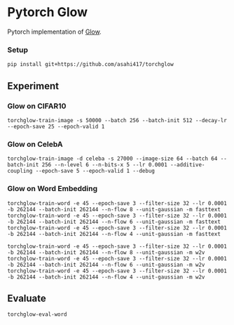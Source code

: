 # Pytorch Glow
Pytorch implementation of [Glow](https://d4mucfpksywv.cloudfront.net/research-covers/glow/paper/glow.pdf).

### Setup
```
pip install git+https://github.com/asahi417/torchglow 
```

## Experiment
### Glow on CIFAR10
```shell script
torchglow-train-image -s 50000 --batch 256 --batch-init 512 --decay-lr --epoch-save 25 --epoch-valid 1 
```

### Glow on CelebA
```shell script
torchglow-train-image -d celeba -s 27000 --image-size 64 --batch 64 --batch-init 256 --n-level 6 --n-bits-x 5 --lr 0.0001 --additive-coupling --epoch-save 5 --epoch-valid 1 --debug
```

### Glow on Word Embedding
```shell script
torchglow-train-word -e 45 --epoch-save 3 --filter-size 32 --lr 0.0001 -b 262144 --batch-init 262144 --n-flow 8 --unit-gaussian -m fasttext
torchglow-train-word -e 45 --epoch-save 3 --filter-size 32 --lr 0.0001 -b 262144 --batch-init 262144 --n-flow 6 --unit-gaussian -m fasttext
torchglow-train-word -e 45 --epoch-save 3 --filter-size 32 --lr 0.0001 -b 262144 --batch-init 262144 --n-flow 4 --unit-gaussian -m fasttext

torchglow-train-word -e 45 --epoch-save 3 --filter-size 32 --lr 0.0001 -b 262144 --batch-init 262144 --n-flow 8 --unit-gaussian -m w2v
torchglow-train-word -e 45 --epoch-save 3 --filter-size 32 --lr 0.0001 -b 262144 --batch-init 262144 --n-flow 6 --unit-gaussian -m w2v
torchglow-train-word -e 45 --epoch-save 3 --filter-size 32 --lr 0.0001 -b 262144 --batch-init 262144 --n-flow 4 --unit-gaussian -m w2v
```

## Evaluate
```shell script
torchglow-eval-word
```
